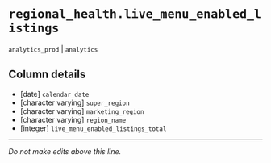 # `regional_health.live_menu_enabled_listings`
`analytics_prod` | `analytics`

## Column details
* [date]      `calendar_date`
* [character varying] `super_region`
* [character varying] `marketing_region`
* [character varying] `region_name`
* [integer]   `live_menu_enabled_listings_total`

-------------------------------------------------------------------------------
*Do not make edits above this line.*
